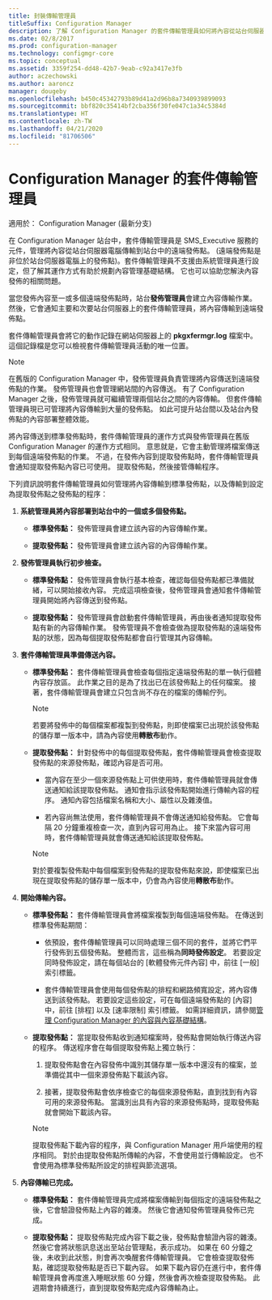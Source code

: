 ```yaml
---
title: 封裝傳輸管理員
titleSuffix: Configuration Manager
description: 了解 Configuration Manager 的套件傳輸管理員如何將內容從站台伺服器傳輸至遠端發佈點。
ms.date: 02/8/2017
ms.prod: configuration-manager
ms.technology: configmgr-core
ms.topic: conceptual
ms.assetid: 3359f254-dd48-42b7-9eab-c92a3417e3fb
author: aczechowski
ms.author: aaroncz
manager: dougeby
ms.openlocfilehash: b450c45342793b89d41a2d96b8a7340939899093
ms.sourcegitcommit: bbf820c35414bf2cba356f30fe047c1a34c5384d
ms.translationtype: HT
ms.contentlocale: zh-TW
ms.lasthandoff: 04/21/2020
ms.locfileid: "81706506"
---
```

# <a name="package-transfer-manager-in-configuration-manager"></a>Configuration Manager 的套件傳輸管理員

適用於：  Configuration Manager (最新分支)

在 Configuration Manager 站台中，套件傳輸管理員是 SMS_Executive 服務的元件，管理將內容從站台伺服器電腦傳輸到站台中的遠端發佈點。 (遠端發佈點是非位於站台伺服器電腦上的發佈點)。套件傳輸管理員不支援由系統管理員進行設定，但了解其運作方式有助於規劃內容管理基礎結構。 它也可以協助您解決內容發佈的相關問題。


當您發佈內容至一或多個遠端發佈點時，站台**發佈管理員**會建立內容傳輸作業。 然後，它會通知主要和次要站台伺服器上的套件傳輸管理員，將內容傳輸到遠端發佈點。

 套件傳輸管理員會將它的動作記錄在網站伺服器上的 **pkgxfermgr.log** 檔案中。 這個記錄檔是您可以檢視套件傳輸管理員活動的唯一位置。  

> [!NOTE]  
>  在舊版的 Configuration Manager 中，發佈管理員負責管理將內容傳送到遠端發佈點的作業。 發佈管理員也會管理網站間的內容傳送。 有了 Configuration Manager 之後，發佈管理員就可繼續管理兩個站台之間的內容傳輸。 但套件傳輸管理員現已可管理將內容傳輸到大量的發佈點。 如此可提升站台間以及站台內發佈點的內容部署整體效能。  

將內容傳送到標準發佈點時，套件傳輸管理員的運作方式與發佈管理員在舊版 Configuration Manager 的運作方式相同。 意思就是，它會主動管理將檔案傳送到每個遠端發佈點的作業。 不過，在發佈內容到提取發佈點時，套件傳輸管理員會通知提取發佈點內容已可使用。 提取發佈點，然後接管傳輸程序。  

下列資訊說明套件傳輸管理員如何管理將內容傳輸到標準發佈點，以及傳輸到設定為提取發佈點之發佈點的程序：
1.  **系統管理員將內容部署到站台中的一個或多個發佈點。**  

    -   **標準發佈點：** 發佈管理員會建立該內容的內容傳輸作業。  

    -   **提取發佈點：** 發佈管理員會建立該內容的內容傳輸作業。  

2.  **發佈管理員執行初步檢查。**  

    -   **標準發佈點：** 發佈管理員會執行基本檢查，確認每個發佈點都已準備就緒，可以開始接收內容。 完成這項檢查後，發佈管理員會通知套件傳輸管理員開始將內容傳送到發佈點。  

    -   **提取發佈點：** 發佈管理員會啟動套件傳輸管理員，再由後者通知提取發佈點有新的內容傳輸作業。 發佈管理員不會檢查做為提取發佈點的遠端發佈點的狀態，因為每個提取發佈點都會自行管理其內容傳輸。  

3.  **套件傳輸管理員準備傳送內容。**  

    -   **標準發佈點：** 套件傳輸管理員會檢查每個指定遠端發佈點的單一執行個體內容存放區。 此作業之目的是為了找出已在該發佈點上的任何檔案。 接著，套件傳輸管理員會建立只包含尚不存在的檔案的傳輸佇列。  

        > [!NOTE]  
        >  若要將發佈中的每個檔案都複製到發佈點，則即使檔案已出現於該發佈點的儲存單一版本中，請為內容使用**轉散布**動作。  

    -   **提取發佈點：** 針對發佈中的每個提取發佈點，套件傳輸管理員會檢查提取發佈點的來源發佈點，確認內容是否可用。  

        -   當內容在至少一個來源發佈點上可供使用時，套件傳輸管理員就會傳送通知給該提取發佈點。 通知會指示該發佈點開始進行傳輸內容的程序。 通知內容包括檔案名稱和大小、屬性以及雜湊值。  

        -   若內容尚無法使用，套件傳輸管理員不會傳送通知給發佈點。 它會每隔 20 分鐘重複檢查一次，直到內容可用為止。 接下來當內容可用時，套件傳輸管理員就會傳送通知給該提取發佈點。  

        > [!NOTE]  
        >  對於要複製發佈點中每個檔案到發佈點的提取發佈點來說，即使檔案已出現在提取發佈點的儲存單一版本中，仍會為內容使用**轉散布**動作。  

4.  **開始傳輸內容。**  

    -   **標準發佈點：** 套件傳輸管理員會將檔案複製到每個遠端發佈點。 在傳送到標準發佈點期間：  

        -   依預設，套件傳輸管理員可以同時處理三個不同的套件，並將它們平行發佈到五個發佈點。 整體而言，這些稱為**同時發佈設定**。 若要設定同時發佈設定，請在每個站台的 [軟體發佈元件內容]  中，前往 [一般]  索引標籤。  

        -   套件傳輸管理員會使用每個發佈點的排程和網路頻寬設定，將內容傳送到該發佈點。 若要設定這些設定，可在每個遠端發佈點的 [內容]  中，前往 [排程]  以及 [速率限制]  索引標籤。 如需詳細資訊，請參閱[管理 Configuration Manager 的內容與內容基礎結構](../../../core/servers/deploy/configure/manage-content-and-content-infrastructure.md)。  

    -   **提取發佈點：** 當提取發佈點收到通知檔案時，發佈點會開始執行傳送內容的程序。 傳送程序會在每個提取發佈點上獨立執行：  

        1.   提取發佈點會在內容發佈中識別其儲存單一版本中還沒有的檔案，並準備從其中一個來源發佈點下載該內容。  

        2.   接著，提取發佈點會依序檢查它的每個來源發佈點，直到找到有內容可用的來源發佈點。 當識別出具有內容的來源發佈點時，提取發佈點就會開始下載該內容。  

        > [!NOTE]  
        >  提取發佈點下載內容的程序，與 Configuration Manager 用戶端使用的程序相同。 對於由提取發佈點所傳輸的內容，不會使用並行傳輸設定。 也不會使用為標準發佈點所設定的排程與節流選項。  

5.  **內容傳輸已完成。**  

    -   **標準發佈點：** 套件傳輸管理員完成將檔案傳輸到每個指定的遠端發佈點之後，它會驗證發佈點上內容的雜湊。 然後它會通知發佈管理員發佈已完成。  

    -   **提取發佈點：** 提取發佈點完成內容下載之後，發佈點會驗證內容的雜湊。 然後它會將狀態訊息送出至站台管理點，表示成功。 如果在 60 分鐘之後，未收到此狀態，則會再次喚醒套件傳輸管理員。 它會檢查提取發佈點，確認提取發佈點是否已下載內容。 如果下載內容仍在進行中，套件傳輸管理員會再度進入睡眠狀態 60 分鐘，然後會再次檢查提取發佈點。 此週期會持續進行，直到提取發佈點完成內容傳輸為止。  
